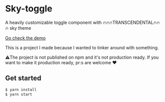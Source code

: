 # Sky-toggle

A heavily customizable toggle component with 🔥🔥🔥TRANSCENDENTAL🔥🔥🔥 sky theme

[Go check the demo](https://wombbu.github.io/sky-toggle/)

This is a project I made because I wanted to tinker around with something.

⚠️The project is not published on npm and it's not production ready.
If you want to make it production ready, pr:s are welcome ❤️


## Get started

```sh
$ yarn install
$ yarn start
```
